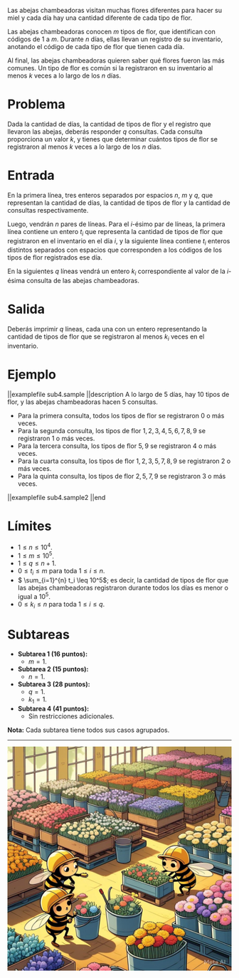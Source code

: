 Las abejas chambeadoras visitan muchas flores diferentes para hacer su miel y cada día hay una cantidad diferente de cada tipo de flor.

Las abejas chambeadoras conocen $m$ tipos de flor, que identifican con códigos de $1$ a $m$. Durante $n$ días, ellas llevan un registro de su inventario, anotando el código de cada tipo de flor que tienen cada día.

Al final, las abejas chambeadoras quieren saber qué flores fueron las más comunes. Un tipo de flor es común si la registraron en su inventario al menos $k$ veces a lo largo de los $n$ días.

# Problema

Dada la cantidad de días, la cantidad de tipos de flor y el registro que llevaron las abejas, deberás responder $q$ consultas. Cada consulta proporciona un valor $k$, y tienes que determinar cuántos tipos de flor se registraron al menos $k$ veces a lo largo de los $n$ días.

# Entrada

En la primera línea, tres enteros separados por espacios $n$, $m$ y $q$, que representan la cantidad de días, la cantidad de tipos de flor y la cantidad de consultas respectivamente.

Luego, vendrán $n$ pares de líneas. Para el $i$-ésimo par de líneas, la primera línea contiene un entero $t_i$ que representa la cantidad de tipos de flor que registraron en el inventario en el día $i$, y la siguiente línea contiene $t_i$ enteros distintos separados con espacios que corresponden a los códigos de los tipos de flor registrados ese día.

En la siguientes $q$ líneas vendrá un entero $k_i$ correspondiente al valor de la $i$-ésima consulta de las abejas chambeadoras.

# Salida

Deberás imprimir $q$ líneas, cada una con un entero representando la cantidad de tipos de flor que se registraron al menos $k_i$ veces en el inventario.

# Ejemplo

||examplefile
sub4.sample
||description
A lo largo de $5$ días, hay $10$ tipos de flor, y las abejas chambeadoras hacen $5$ consultas.

- Para la primera consulta, todos los tipos de flor se registraron $0$ o más veces.
- Para la segunda consulta, los tipos de flor ${1, 2, 3, 4, 5, 6, 7, 8, 9}$ se registraron $1$ o más veces.
- Para la tercera consulta, los tipos de flor ${5, 9}$ se registraron $4$ o más veces.
- Para la cuarta consulta, los tipos de flor ${1, 2, 3, 5, 7, 8, 9}$ se registraron $2$ o más veces.
- Para la quinta consulta, los tipos de flor ${2, 5, 7, 9}$ se registraron $3$ o más veces.

||examplefile
sub4.sample2
||end

# Límites

- $1 \leq n \leq 10^4$.
- $1 \leq m \leq 10^5$.
- $1 \leq q \leq n + 1$.
- $0 \leq t_i \leq m$ para toda $1 \leq i \leq n$.
- $ \sum\_{i=1}^{n} t_i \leq 10^5$; es decir, la cantidad de tipos de flor que las abejas chambeadoras registraron durante todos los días es menor o igual a $10^5$.
- $0 \leq k_i \leq n$ para toda $1 \leq i \leq q$.

# Subtareas

- **Subtarea 1 (16 puntos):**
  - $m = 1$.
- **Subtarea 2 (15 puntos):**
  - $n = 1$.
- **Subtarea 3 (28 puntos):**
  - $q = 1$.
  - $k_1 = 1$.
- **Subtarea 4 (41 puntos):**
  - Sin restricciones adicionales.

**Nota:** Cada subtarea tiene todos sus casos agrupados.

---

![](inventario.jpeg 'Las abejas chambeadoras haciendo su inventario.')
